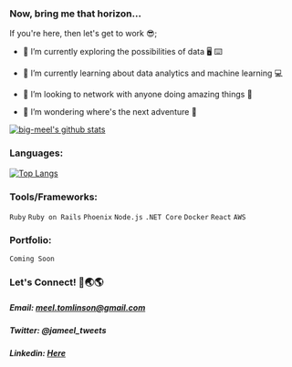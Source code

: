 ### Now, bring me that horizon...

If you're here, then let's get to work 😎;

- 🔭 I’m currently exploring the possibilities of data :desktop_computer: :keyboard:

- 🌱 I’m currently learning about data analytics and machine learning :computer:

- 👯 I’m looking to network with anyone doing amazing things :handshake:

- 🤔 I’m wondering where's the next adventure  :thinking:


[![big-meel's github stats](https://github-readme-stats-five-xi-35.vercel.app/api?username=big-meel&show_icons=true&hide_border=true&theme=radical)](https://github.com/anuraghazra/github-readme-stats)


### Languages:

[![Top Langs](https://github-readme-stats.vercel.app/api/top-langs/?username=big-meel&layout=compact&hide_border=true&theme=radical)](https://github.com/anuraghazra/github-readme-stats)


### Tools/Frameworks:
`Ruby`
`Ruby on Rails`
`Phoenix`
`Node.js`
`.NET Core`
`Docker`
`React`
`AWS`

### Portfolio:
`Coming Soon`

### Let's Connect! 🔗🌏🌎
##### Email: meel.tomlinson@gmail.com
##### Twitter: @jameel_tweets
##### Linkedin: [Here](https://www.linkedin.com/in/jameel-tomlinson-7b3379203/)




